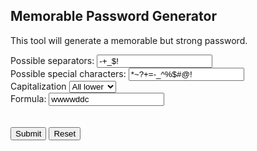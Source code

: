 <html>
<head>
</head>
<body>

<h2>Memorable Password Generator</h2>

<form id="mainForm">
  <p>This tool will generate a memorable but strong password.</p>
  Possible separators:
  <input type="text" name="possibleSeparators" value="-+_$!">
  <br />
  Possible special characters:
  <input type="text" name="possibleSpecialChars" value="*~?+=-_^%$#@!">
  <br />
  Capitalization
<select name="capitalization">
  <option value="0">All lower</option>
  <option value="1">All upper</option>
  <option value="2">Random</option>
</select>
<br />
Formula:
<input type="text" name="formula" value="wwwwddc">
<br />
  <br /><br />
  <input type="button" value="Submit" onclick="generatePassword(possibleSeparators.value, possibleSpecialChars.value, capitalization.value, formula.value)">
  <input type="button" value="Reset" onclick="reset()">
</form>

<p id="result"></p>
<p id = "entropy"></p>

<script>
  var dict = `about
search
other
which
their
there
contact
business
online
first
would
services
these
click
service
price
people
state
email
health
world
products
music
should
product
system
policy
number
please
support
message
after
software
video
where
rights
public
books
school
through
links
review
years
order
privacy
items
company
group
under
general
research
january
reviews
program
games
could
great
united
hotel
center
store
travel
comments
report
member
details
terms
before
hotels
right
because
local
those
using
results
office
national
design
posted
internet
address
within
states
phone
shipping
reserved
subject
between
forum
family
based
black
check
special
prices
website
index
being
women
today
south
project
pages
version
section
found
sports
house
related
security
county
american
photo
members
power
while
network
computer
systems
three
total
place
download
without
access
think
north
current
posts
media
control
water
history
pictures
personal
since
guide
board
location
change
white
small
rating
children
during
return
students
shopping
account
times
sites
level
digital
profile
previous
events
hours
image
title
another
shall
property
class
still
money
quality
every
listing
content
country
private
little
visit
tools
reply
customer
december
compare
movies
include
college
value
article
provide
source
author
press
learn
around
print
course
canada
process
stock
training
credit
point
science
advanced
sales
english
estate
select
windows
photos
thread
category
large
gallery
table
register
however
october
november
market
library
really
action
start
series
model
features
industry
human
provided
required
second
movie
forums
march
better
yahoo
going
medical
friend
server
study
staff
articles
feedback
again
looking
issues
april
never
users
complete
street
topic
comment
things
working
against
standard
person
below
mobile
party
payment
login
student
programs
offers
legal
above
recent
stores
problem
memory
social
august
quote
language
story
options
rates
create
young
america
field
paper
single
example
girls
password
latest
question
changes
night
texas
poker
status
browse
issue
range
building
seller
court
february
always
result
audio
light
write
offer
groups
given
files
event
release
analysis
request
china
making
picture
needs
possible
might
month
major
areas
future
space
cards
problems
london
meeting
become
interest
child
enter
share
similar
garden
schools
million
added
listed
learning
energy
delivery
popular
stories
journal
reports
welcome
central
images
notice
original
radio
until
color
council
includes
track
archive
others
format
least
society
months
safety
friends
trade
edition
messages
further
updated
having
provides
david
already
green
studies
close
common
drive
specific
several
living
called
short
display
limited
powered
means
director
daily
beach
natural
whether
period
planning
database
official
weather
average
window
france
region
island
record
direct
records
district
calendar
costs
style
front
update
parts
early
miles
sound
resource
present
either
document
works
material
written
federal
hosting
rules
final
adult
tickets
thing
centre
cheap
finance
minutes
third
gifts
europe
reading
topics
cover
usually
together
videos
percent
function
getting
global
economic
player
projects
lyrics
often
submit
germany
amount
watch
included
though
thanks
deals
various
words
linux
james
weight
heart
received
choose
archives
points
magazine
error
camera
clear
receive
domain
methods
chapter
makes
policies
beauty
manager
india
position
taken
listings
models
michael
known
cases
florida
simple
quick
wireless
license
friday
whole
annual
later
basic
shows
google
church
method
purchase
active
response
practice
hardware
figure
holiday
enough
designed
along
among
death
writing
speed
brand
discount
higher
effects
created
remember
yellow
increase
kingdom
thought
stuff
french
storage
japan
doing
loans
shoes
entry
nature
orders
africa
summary
growth
notes
agency
monday
european
activity
although
western
income
force
overall
river
package
contents
players
engine
album
regional
supplies
started
views
plans
double
build
screen
exchange
types
lines
continue
across
benefits
needed
season
apply
someone
anything
printer
believe
effect
asked
sunday
casino
volume
cross
anyone
mortgage
silver
inside
solution
mature
rather
weeks
addition
supply
nothing
certain
running
lower
union
jewelry
clothing
names
robert
homepage
skills
islands
advice
career
military
rental
decision
leave
british
teens
woman
sellers
middle
cable
taking
values
division
coming
tuesday
object
lesbian
machine
length
actually
score
client
returns
capital
follow
sample
shown
saturday
england
culture
flash
george
choice
starting
thursday
courses
consumer
airport
foreign
artist
outside
levels
channel
letter
phones
ideas
summer
allow
degree
contract
button
releases
homes
super
matter
custom
virginia
almost
located
multiple
asian
editor
cause
focus
featured
rooms
female
thomas
primary
cancer
numbers
reason
browser
spring
answer
voice
friendly
schedule
purpose
feature
comes
police
everyone
approach
cameras
brown
physical
medicine
ratings
chicago
forms
glass
happy
smith
wanted
thank
unique
survey
prior
sport
ready
animal
sources
mexico
regular
secure
simply
evidence
station
round
paypal
favorite
option
master
valley
recently
probably
rentals
built
blood
improve
larger
networks
earth
parents
nokia
impact
transfer
kitchen
strong
carolina
wedding
hospital
ground
overview
owners
disease
italy
perfect
classic
basis
command
cities
william
express
award
distance
peter
ensure
involved
extra
partners
budget
rated
guides
success
maximum
existing
quite
selected
amazon
patients
warning
horse
forward
flowers
stars
lists
owner
retail
animals
useful
directly
housing
takes
bring
catalog
searches
trying
mother
traffic
joined
input
strategy
agent
valid
modern
senior
ireland
teaching
grand
testing
trial
charge
units
instead
canadian
normal
wrote
ships
entire
leading
metal
positive
fitness
chinese
opinion
football
abstract
output
funds
greater
likely
develop
artists
guest
seems
trust
contains
session
multi
republic
vacation
century
academic
graphics
indian
expected
grade
dating
pacific
mountain
filter
mailing
vehicle
longer
consider
northern
behind
panel
floor
german
buying
match
proposed
default
require
outdoor
morning
allows
protein
plant
reported
politics
partner
authors
boards
faculty
parties
mission
string
sense
modified
released
stage
internal
goods
unless
richard
detailed
japanese
approved
target
except
ability
maybe
moving
brands
places
pretty
spain
southern
yourself
winter
battery
youth
pressure
boston
keywords
medium
break
purposes
dance
itself
defined
papers
playing
awards
studio
reader
virtual
device
answers
remote
external
apple
offered
theory
enjoy
remove
surface
minimum
visual
variety
teachers
martin
manual
block
subjects
agents
repair
civil
steel
songs
fixed
wrong
hands
finally
updates
desktop
classes
paris
sector
capacity
requires
jersey
fully
father
electric
quotes
officer
driver
respect
unknown
worth
teacher
workers
georgia
peace
campus
showing
creative
coast
benefit
progress
funding
devices
grant
agree
fiction
watches
careers
beyond
families
museum
blogs
accepted
former
complex
agencies
parent
spanish
michigan
columbia
setting
scale
stand
economy
highest
helpful
monthly
critical
frame
musical
angeles
employee
chief
gives
bottom
packages
detail
changed
heard
begin
colorado
royal
clean
switch
russian
largest
african
titles
relevant
justice
connect
bible
basket
applied
weekly
demand
suite
vegas
square
chris
advance
auction
allowed
correct
charles
nation
selling
piece
sheet
seven
older
illinois
elements
species
cells
module
resort
facility
random
pricing
minister
motion
looks
fashion
visitors
monitor
trading
forest
calls
whose
coverage
couple
giving
chance
vision
ending
clients
actions
listen
discuss
accept
naked
clinical
sciences
markets
lowest
highly
appear
lives
currency
leather
patient
actual
stone
commerce
perhaps
persons
tests
village
accounts
amateur
factors
coffee
settings
buyer
cultural
steve
easily
poster
closed
holidays
zealand
balance
graduate
replies
initial
label
thinking
scott
canon
league
waste
minute
provider
optional
sections
chair
fishing
effort
phase
fields
fantasy
letters
motor
context
install
shirt
apparel
crime
count
breast
johnson
quickly
dollars
websites
religion
claim
driving
surgery
patch
measures
kansas
chemical
doctor
reduce
brought
himself
enable
exercise
santa
leader
diamond
israel
servers
alone
meetings
seconds
jones
arizona
keyword
flight
congress
username
produced
italian
pocket
saint
freedom
argument
creating
drugs
joint
premium
fresh
attorney
upgrade
factor
growing
stream
hearing
eastern
auctions
therapy
entries
dates
signed
upper
serious
prime
samsung
limit
began
louis
steps
errors
shops
efforts
informed
thoughts
creek
worked
quantity
urban
sorted
myself
tours
platform
labor
admin
nursing
defense
machines
heavy
covered
recovery
merchant
expert
protect
solid
became
orange
vehicles
prevent
theme
campaign
marine
guitar
finding
examples
saying
spirit
claims
motorola
affairs
touch
intended
towards
goals
election
suggest
branch
charges
serve
reasons
magic
mount
smart
talking
latin
avoid
manage
corner
oregon
element
birth
virus
abuse
requests
separate
quarter
tables
define
racing
facts
column
plants
faith
chain
identify
avenue
missing
domestic
sitemap
moved
houston
reach
mental
viewed
moment
extended
sequence
attack
sorry
centers
opening
damage
reserve
recipes
gamma
plastic
produce
placed
truth
counter
failure
follows
weekend
dollar
ontario
films
bridge
native
williams
movement
printing
baseball
owned
approval
draft
chart
played
contacts
jesus
readers
clubs
jackson
equal
matching
offering
shirts
profit
leaders
posters
variable
expect
parking
compared
workshop
russia
codes
kinds
seattle
golden
teams
lighting
senate
forces
funny
brother
turned
portable
tried
returned
pattern
named
theatre
laser
earlier
sponsor
warranty
indiana
harry
objects
delete
evening
assembly
nuclear
taxes
mouse
signal
criminal
issued
brain
sexual
powerful
dream
obtained
false
flower
passed
supplied
falls
opinions
promote
stated
stats
hawaii
appears
carry
decided
covers
hello
designs
maintain
tourism
priority
adults
clips
savings
graphic
payments
binding
brief
ended
winning
eight
straight
script
served
wants
prepared
dining
alert
atlanta
dakota
queen
credits
clearly
handle
sweet
criteria
pubmed
diego
truck
behavior
enlarge
revenue
measure
changing
votes
looked
festival
ocean
flights
experts
signs
depth
whatever
logged
laptop
vintage
train
exactly
explore
maryland
concept
nearly
eligible
checkout
reality
forgot
handling
origin
gaming
feeds
billion
scotland
faster
dallas
bought
nations
route
followed
broken
frank
alaska
battle
anime
speak
protocol
query
equity
speech
rural
shared
sounds
judge
bytes
forced
fight
height
speaker
filed
obtain
offices
designer
remain
managed
failed
marriage
korea
banks
secret
kelly
leads
negative
austin
toronto
theater
springs
missouri
andrew
perform
healthy
assets
injury
joseph
ministry
drivers
lawyer
figures
married
proposal
sharing
portal
waiting
birthday
gratis
banking
brian
toward
slightly
assist
conduct
lingerie
calling
serving
profiles
miami
comics
matters
houses
postal
controls
breaking
combined
ultimate
wales
minor
finish
noted
reduced
physics
spent
extreme
samples
davis
daniel
reviewed
forecast
removed
helps
singles
cycle
amounts
contain
accuracy
sleep
pharmacy
brazil
creation
static
scene
hunter
crystal
famous
writer
chairman
violence
oklahoma
speakers
drink
academy
dynamic
gender
cleaning
concerns
vendor
intel
officers
referred
supports
regions
junior
rings
meaning
ladies
henry
ticket
guess
agreed
soccer
import
posting
presence
instant
viewing
majority
christ
aspects
austria
ahead
scheme
utility
preview
manner
matrix
devel
despite
strength
turkey
proper
degrees
delta
seeking
inches
phoenix
shares
daughter
standing
comfort
colors
cisco
ordering
alpha
appeal
cruise
bonus
bookmark
specials
disney
adobe
smoking
becomes
drives
alabama
improved
trees
achieve
dress
dealer
nearby
carried
happen
exposure
gambling
refer
miller
outdoors
clothes
caused
luxury
babes
frames
indeed
circuit
layer
printed
removal
easier
printers
adding
kentucky
mostly
taylor
prints
spend
factory
interior
revised
optical
relative
amazing
clock
identity
suites
feeling
hidden
victoria
serial
relief
revision
ratio
planet
copies
recipe
permit
seeing
proof
tennis
bedroom
empty
instance
licensed
orlando
bureau
maine
ideal
specs
recorded
pieces
finished
parks
dinner
lawyers
sydney
stress
cream
trends
discover
patterns
boxes
hills
fourth
advisor
aware
wilson
shape
irish
stations
remains
greatest
firms
operator
generic
usage
charts
mixed
census
exist
wheel
transit
compact
poetry
lights
tracking
angel
keeping
attempt
matches
width
noise
engines
forget
array
accurate
stephen
climate
alcohol
greek
managing
sister
walking
explain
smaller
newest
happened
extent
sharp
lesbians
export
managers
aircraft
modules
sweden
conflict
versions
employer
occur
knows
describe
concern
backup
citizens
heritage
holding
trouble
spread
coach
kevin
expand
audience
assigned
jordan
affect
virgin
raised
directed
dealers
sporting
helping
affected
totally
plate
expenses
indicate
blonde
anderson
organic
albums
cheats
guests
hosted
diseases
nevada
thailand
agenda
anyway
tracks
advisory
logic
template
prince
circle
grants
anywhere
atlantic
edward
investor
leaving
wildlife
cooking
speaking
sponsors
respond
sizes
plain
entered
launch
checking
costa
belgium
guidance
trail
symbol
crafts
highway
buddy
observed
setup
booking
glossary
fiscal
styles
denver
filled
channels
ericsson
appendix
notify
blues
portion
scope
supplier
cables
cotton
biology
dental
killed
border
ancient
debate
starts
causes
arkansas
leisure
learned
notebook
explorer
historic
attached
opened
husband
disabled
crazy
upcoming
britain
concert
scores
comedy
adopted
weblog
linear
bears
carrier
edited
constant
mouth
jewish
meter
linked
portland
concepts
reflect
deliver
wonder
lessons
fruit
begins
reform
alerts
treated
mysql
relating
assume
alliance
confirm
neither
lewis
howard
offline
leaves
engineer
replace
checks
reached
becoming
safari
sugar
stick
allen
relation
enabled
genre
slide
montana
tested
enhance
exact
bound
adapter
formal
hockey
storm
micro
colleges
laptops
showed
editors
threads
supreme
brothers
presents
dolls
estimate
cancel
limits
weapons
paint
delay
pilot
outlet
czech
novel
ultra
winner
idaho
episode
potter
plays
bulletin
modify
oxford
truly
epinions
painting
universe
patent
eating
planned
watching
lodge
mirror
sterling
sessions
kernel
stocks
buyers
journals
jennifer
antonio
charged
broad
taiwan
chosen
greece
swiss
sarah
clark
terminal
nights
behalf
liquid
nebraska
salary
foods
gourmet
guard
properly
orleans
saving
empire
resume
twenty
newly
raise
prepare
avatar
illegal
hundreds
lincoln
helped
premier
tomorrow
decide
consent
drama
visiting
downtown
keyboard
contest
bands
suitable
millions
lunch
audit
chamber
guinea
findings
muscle
clicking
polls
typical
tower
yours
chicken
attend
shower
sending
jason
tonight
holdem
shell
province
catholic
governor
seemed
swimming
spyware
formula
solar
catch
pakistan
reliable
doubt
finder
unable
periods
tasks
attacks
const
doors
symptoms
resorts
biggest
memorial
visitor
forth
insert
gateway
alumni
drawing
ordered
fighting
happens
romance
bruce
split
themes
powers
heaven
pregnant
twice
focused
egypt
bargain
cellular
norway
vermont
asking
blocks
normally
hunting
diabetes
shift
bodies
cutting
simon
writers
marks
flexible
loved
mapping
numerous
birds
indexed
superior
saved
paying
cartoon
shots
moore
granted
choices
carbon
spending
magnetic
registry
crisis
outlook
massive
denmark
employed
bright
treat
header
poverty
formed
piano
sheets
patrick
puerto
displays
plasma
allowing
earnings
mystery
journey
delaware
bidding
risks
banner
charter
barbara
counties
ports
dreams
blogger
stands
teach
occurred
rapid
hairy
reverse
deposit
seminar
latina
wheels
specify
dutch
formats
depends
boots
holds
router
concrete
editing
poland
folder
womens
upload
pulse
voting
courts
notices
detroit
metro
toshiba
strip
pearl
accident
resident
possibly
airline
regard
exists
smooth
strike
flashing
narrow
threat
surveys
sitting
putting
vietnam
trailer
castle
gardens
missed
malaysia
antique
labels
willing
acting
heads
stored
logos
antiques
density
hundred
strange
mention
parallel
honda
amended
operate
bills
bathroom
stable
opera
doctors
lesson
cinema
asset
drinking
reaction
blank
enhanced
entitled
severe
generate
deluxe
humor
monitors
lived
duration
pursuant
fabric
visits
tight
domains
contrast
flying
berlin
siemens
adoption
meant
capture
pounds
buffalo
plane
desire
camping
meets
welfare
caught
marked
driven
measured
medline
bottle
marshall
massage
rubber
closing
tampa
thousand
legend
grace
susan
adams
python
monster
villa
columns
hamilton
cookies
inner
tutorial
entity
cruises
holder
portugal
lawrence
roman
duties
valuable
ethics
forever
dragon
captain
imagine
brings
heating
scripts
stereo
taste
dealing
commit
airlines
liberal
livecam
trips
sides
turns
cache
jacket
oracle
matthew
lease
aviation
hobbies
proud
excess
disaster
console
commands
giant
achieved
injuries
shipped
seats
alarm
voltage
anthony
nintendo
usual
loading
stamps
appeared
franklin
angle
vinyl
mining
ongoing
worst
imaging
betting
liberty
wyoming
convert
analyst
garage
exciting
thongs
ringtone
finland
morgan
derived
pleasure
honor
oriented
eagle
desktops
pants
columbus
nurse
prayer
quiet
postage
producer
cheese
comic
crown
maker
crack
picks
semester
fetish
applies
casinos
smoke
apache
filters
craft
apart
fellow
blind
lounge
coins
gross
strongly
hilton
proteins
horror
familiar
capable
douglas
debian
epson
elected
carrying
victory
madison
editions
mainly
ethnic
actor
finds
fifth
citizen
vertical
prize
occurs
absolute
consists
anytime
soldiers
guardian
lecture
layout
classics
horses
dirty
wayne
donate
taught
worker
alive
temple
prove
wings
breaks
genetic
waters
promise
prefer
ridge
cabinet
modem
harris
bringing
evaluate
tiffany
tropical
collect
toyota
streets
vector
shaved
turning
buffer
purple
larry
mutual
pipeline
syntax
prison
skill
chairs
everyday
moves
inquiry
ethernet
checked
exhibit
throw
trend
sierra
visible
desert
oldest
rhode
mercury
steven
handbook
navigate
worse
summit
victims
spaces
burning
escape
coupons
somewhat
receiver
cialis
boats
glance
scottish
arcade
richmond
russell
tells
obvious
fiber
graph
covering
platinum
judgment
bedrooms
talks
filing
foster
modeling
passing
awarded
trials
tissue
clinton
masters
bonds
alberta
commons
fraud
spectrum
arrival
pottery
emphasis
roger
aspect
awesome
mexican
counts
priced
crash
desired
inter
closer
assumes
heights
shadow
riding
firefox
expense
grove
venture
clinic
korean
healing
princess
entering
packet
spray
studios
buttons
funded
thompson
winners
extend
roads
dublin
rolling
memories
nelson
arrived
creates
faces
tourist
mayor
murder
adequate
senator
yield
grades
cartoons
digest
lodging
hence
entirely
replaced
radar
rescue
losses
combat
reducing
stopped
lakes
closely
diary
kings
shooting
flags
baker
launched
shock
walls
abroad
ebony
drawn
arthur
visited
walker
suggests
beast
operated
targets
overseas
dodge
counsel
pizza
invited
yards
gordon
farmers
queries
ukraine
absence
nearest
cluster
vendors
whereas
serves
woods
surprise
partial
shoppers
couples
ranking
jokes
simpson
twiki
sublime
palace
verify
globe
trusted
copper
dicke
kerry
receipt
supposed
ordinary
nobody
ghost
applying
pride
knowing
reporter
keith
champion
cloudy
linda
chile
plenty
sentence
throat
ignore
maria
uniform
wealth
vacuum
dancing
brass
writes
plaza
outcomes
survival
quest
publish
trans
jonathan
whenever
lifetime
pioneer
booty
acrobat
plates
acres
venue
athletic
thermal
essays
vital
telling
fairly
coastal
config
charity
excel
modes
campbell
stupid
harbor
hungary
traveler
segment
realize
enemy
puzzle
rising
aluminum
wells
wishlist
opens
insight
secrets
lucky
latter
thick
trailers
repeat
syndrome
philips
penalty
glasses
enables
iraqi
builder
vista
jessica
chips
terry
flood
arena
pupils
stewart
outcome
expanded
casual
grown
polish
lovely
extras
centres
jerry
clause
smile
lands
troops
indoor
bulgaria
armed
broker
charger
believed
cooling
trucks
divorce
laura
shopper
tokyo
partly
nikon
candy
pills
tiger
donald
folks
sensor
exposed
telecom
angels
deputy
sealed
loaded
scenes
boost
spanking
founded
chronic
icons
moral
catering
finger
keeps
pound
locate
trained
roses
bread
tobacco
wooden
motors
tough
roberts
incident
gonna
dynamics
decrease
chest
pension
billy
revenues
emerging
worship
craig
herself
churches
damages
reserves
solve
shorts
minority
diverse
johnny
recorder
facing
nancy
tones
passion
sight
defence
patches
refund
towns
trembl
divided
emails
cyprus
insider
seminars
makers
hearts
worry
carter
legacy
pleased
danger
vitamin
widely
phrase
genuine
raising
paradise
hybrid
reads
roles
glory
bigger
billing
diesel
versus
combine
exceed
saudi
fault
babies
karen
compiled
romantic
revealed
albert
examine
jimmy
graham
bristol
margaret
compaq
slowly
rugby
portions
infant
sectors
samuel
fluid
grounds
regards
unlike
equation
baskets
wright
barry
proven
cached
warren
studied
reviewer
involves
profits
devil
grass
comply
marie
florist
cherry
deutsch
kenya
webcam
funeral
nutten
earrings
enjoyed
chapters
charlie
quebec
dennis
francis
sized
manga
noticed
socket
silent
literary
signals
theft
swing
symbols
humans
analog
facial
choosing
talent
dated
seeker
wisdom
shoot
boundary
packard
offset
payday
philip
elite
holders
believes
swedish
poems
deadline
robot
witness
collins
equipped
stages
winds
powder
broadway
acquired
assess
stones
entrance
gnome
roots
losing
attempts
gadgets
noble
glasgow
impacts
gospel
shore
loves
induced
knight
loose
linking
appeals
earned
illness
islamic
pending
parker
lebanon
kennedy
teenage
triple
cooper
vincent
secured
unusual
answered
slots
disorder
routine
toolbar
rocks
titans
wearing
sought
genes
mounted
habitat
firewall
median
scanner
herein
animated
judicial
integer
bachelor
attitude
engaged
falling
basics
montreal
carpet
struct
lenses
binary
genetics
attended
dropped
walter
besides
hosts
moments
atlas
strings
feels
torture
deleted
mitchell
ralph
warner
embedded
inkjet
wizard
corps
actors
liver
liable
brochure
morris
petition
eminem
recall
antenna
picked
assumed
belief
killing
bikini
memphis
shoulder
decor
lookup
texts
harvard
brokers
diameter
ottawa
podcast
seasons
refine
bidder
singer
evans
herald
literacy
fails
aging
plugin
diving
invite
alice
latinas
suppose
involve
moderate
terror
younger
thirty
opposite
rapidly
dealtime
intro
mercedes
clerk
mills
outline
tramadol
holland
receives
jeans
fonts
refers
favor
veterans
sigma
xhtml
occasion
victim
demands
sleeping
careful
arrive
sunset
tracked
moreover
minimal
lottery
framed
aside
licence
michelle
essay
dialogue
camps
declared
aaron
handheld
trace
disposal
florists
packs
switches
romania
consult
greatly
blogging
cycling
midnight
commonly
inform
turkish
pentium
quantum
murray
intent
largely
pleasant
announce
spoke
arrow
sampling
rough
weird
inspired
holes
weddings
blade
suddenly
oxygen
cookie
meals
canyon
meters
merely
passes
pointer
stretch
durham
permits
muslim
sleeve
netscape
cleaner
cricket
feeding
stroke
township
rankings
robin
robinson
strap
sharon
crowd
olympic
remained
entities
customs
rainbow
roulette
decline
gloves
israeli
medicare
skiing
cloud
valve
hewlett
explains
proceed
flickr
feelings
knife
jamaica
shelf
timing
liked
adopt
denied
fotos
britney
freeware
donation
outer
deaths
rivers
tales
katrina
islam
nodes
thumbs
seeds
cited
targeted
skype
realized
twelve
founder
decade
gamecube
dispute
tired
titten
adverse
excerpt
steam
drinks
voices
acute
climbing
stood
perfume
carol
honest
albany
restore
stack
somebody
curve
creator
amber
museums
coding
tracker
passage
trunk
hiking
pierre
jelsoft
headset
oakland
colombia
waves
camel
lamps
suicide
archived
arabia
juice
chase
logical
sauce
extract
panama
payable
courtesy
athens
judges
retired
remarks
detected
decades
walked
arising
nissan
bracelet
juvenile
afraid
acoustic
railway
cassette
pointed
causing
mistake
norton
locked
fusion
mineral
steering
beads
fortune
canvas
parish
claimed
screens
cemetery
planner
croatia
flows
stadium
fewer
coupon
nurses
proxy
lanka
edwards
contests
costume
tagged
berkeley
voted
killer
bikes
gates
adjusted
bishop
pulled
shaped
seasonal
farmer
counters
slave
cultures
norfolk
coaching
examined
encoding
heroes
painted
lycos
zdnet
artwork
cosmetic
resulted
portrait
ethical
carriers
mobility
floral
builders
struggle
schemes
neutral
fisher
spears
bedding
joining
heading
equally
bearing
combo
seniors
worlds
guilty
haven
tablet
charm
violent
basin
ranch
crossing
cottage
drunk
crimes
resolved
mozilla
toner
latex
branches
anymore
delhi
holdings
alien
locator
broke
nepal
zimbabwe
browsing
resolve
melissa
moscow
thesis
nylon
discs
rocky
bargains
frequent
nigeria
ceiling
pixels
ensuring
hispanic
anybody
diamonds
fleet
untitled
bunch
totals
marriott
singing
afford
starring
referral
optimal
distinct
turner
sucking
cents
reuters
spoken
omega
stayed
civic
manuals
watched
saver
thereof
grill
redeem
rogers
grain
regime
wanna
wishes
depend
differ
ranging
monica
repairs
breath
candle
hanging
colored
verified
formerly
situated
seeks
herbal
loving
strictly
routing
stanley
retailer
vitamins
elegant
gains
renewal
opposed
deemed
scoring
brooklyn
sisters
critics
spots
hacker
madrid
margin
solely
salon
norman
turbo
headed
voters
madonna
murphy
thinks
thats
soldier
phillips
aimed
justin
interval
mirrors
tricks
reset
brush
expansys
panels
repeated
assault
spare
kodak
tongue
bowling
danish
monkey
filename
skirt
florence
invest
honey
analyzes
drawings
scenario
lovers
atomic
approx
arabic
gauge
junction
faced
rachel
solving
weekends
produces
chains
kingston
sixth
engage
deviant
quoted
adapters
farms
imports
cheat
bronze
sandy
suspect
macro
sender
crucial
adjacent
tuition
spouse
exotic
viewer
signup
threats
puzzles
reaching
damaged
receptor
laugh
surgical
destroy
citation
pitch
autos
premises
perry
proved
imperial
dozen
benjamin
teeth
cloth
studying
stamp
lotus
salmon
olympus
cargo
salem
starter
upgrades
likes
butter
pepper
weapon
luggage
burden
tapes
zones
races
stylish
maple
grocery
offshore
depot
kenneth
blend
harrison
julie
emission
finest
realty
janet
apparent
phpbb
autumn
probe
toilet
ranked
jackets
routes
packed
excited
outreach
helen
mounting
recover
lopez
balanced
timely
talked
debug
delayed
chuck
explicit
villas
ebook
exclude
peeing
brooks
newton
anxiety
bingo
whilst
spatial
ceramic
prompt
precious
minds
annually
scanners
xanax
fingers
sunny
ebooks
delivers
necklace
leeds
cedar
arranged
theaters
advocacy
raleigh
threaded
qualify
blair
hopes
mason
diagram
burns
pumps
footwear
beijing
peoples
victor
mario
attach
licenses
utils
removing
advised
spider
ranges
pairs
trails
hudson
isolated
calgary
interim
assisted
divine
approve
chose
compound
abortion
dialog
venues
blast
wellness
calcium
newport
indians
shield
harvest
membrane
prague
previews
locally
pickup
mothers
nascar
iceland
candles
sailing
sacred
morocco
chrome
tommy
refused
brake
exterior
greeting
ecology
oliver
congo
botswana
delays
olive
cyber
verizon
scored
clone
dicks
velocity
lambda
relay
composed
tears
oasis
baseline
angry
silicon
compete
lover
belong
honolulu
beatles
rolls
thomson
barnes
malta
daddy
ferry
rabbit
seating
exports
omaha
electron
loads
heather
passport
motel
unions
treasury
warrant
solaris
frozen
occupied
royalty
scales
rally
observer
sunshine
strain
ceremony
somehow
arrested
yamaha
hebrew
gained
dying
laundry
stuck
solomon
placing
stops
homework
adjust
assessed
enabling
filling
imposed
silence
focuses
soviet
treaty
vocal
trainer
organ
stronger
volumes
advances
lemon
toxic
darkness
bizrate
vienna
implied
stanford
packing
statute
rejected
satisfy
shelter
chapel
gamespot
layers
guided
bahamas
powell
mixture
bench
rider
radius
logging
hampton
borders
butts
bobby
sheep
railroad
lectures
wines
nursery
harder
cheapest
travesti
stuart
salvador
salad
monroe
tender
paste
clouds
tanzania
preserve
unsigned
staying
easter
theories
praise
jeremy
venice
estonia
veteran
streams
landing
signing
executed
katie
showcase
integral
relax
namibia
synopsis
hardly
prairie
reunion
composer
sword
absent
sells
ecuador
hoping
accessed
spirits
coral
pixel
float
colin
imported
paths
bubble
acquire
contrary
tribune
vessel
acids
focusing
viruses
cheaper
admitted
dairy
admit
fancy
equality
samoa
stickers
leasing
lauren
beliefs
squad
analyze
ashley
scroll
relate
wages
suffer
forests
invalid
concerts
martial
males
retain
execute
tunnel
genres
cambodia
patents
chaos
wheat
beaver
updating
readings
kijiji
confused
compiler
eagles
bases
accused
unity
bride
defines
airports
begun
brunette
packets
anchor
socks
parade
trigger
gathered
essex
slovenia
notified
beaches
folders
dramatic
surfaces
terrible
routers
pendant
dresses
baptist
hiring
clocks
females
wallace
reflects
taxation
fever
cuisine
surely
myspace
theorem
stylus
drums
arnold
chicks
cattle
radical
rover
treasure
reload
flame
levitra
tanks
assuming
monetary
elderly
floating
bolivia
spell
hottest
stevens
kuwait
emily
alleged
compile
webster
struck
plymouth
warnings
bridal
annex
tribal
curious
freight
rebate
meetup
eclipse
sudan
shuttle
stunning
cycles
affects
detect
actively
ampland
fastest
butler
injured
payroll
cookbook
courier
uploaded
hints
collapse
americas
unlikely
techno
beverage
tribute
wired
elvis
immune
latvia
forestry
barriers
rarely
infected
martha
genesis
barrier
argue
trains
metals
bicycle
letting
arise
celtic
thereby
jamie
particle
minerals
advise
humidity
bottles
boxing
bangkok
hughes
jeffrey
chess
operates
brisbane
survive
oscar
menus
reveal
canal
amino
herbs
clinics
manitoba
missions
watson
lying
costumes
strict
saddam
drill
offense
bryan
protest
hobby
tries
nickname
inline
washing
staffing
trick
enquiry
closure
timber
intense
playlist
showers
ruling
steady
statutes
myers
drops
wider
plugins
enrolled
sensors
screw
publicly
hourly
blame
geneva
freebsd
reseller
handed
suffered
intake
informal
tucson
heavily
swingers
fifty
headers
mistakes
uncle
defining
counting
assure
devoted
jacob
sodium
randy
hormone
timothy
brick
naval
medieval
bridges
captured
thehun
decent
casting
dayton
shortly
cameron
carlos
donna
andreas
warrior
diploma
cabin
innocent
scanning
valium
copying
cordless
patricia
eddie
uganda
fired
trivia
adidas
perth
grammar
syria
disagree
klein
harvey
tires
hazard
retro
gregory
episodes
boolean
circular
anger
mainland
suits
chances
interact
bizarre
glenn
auckland
olympics
fruits
ribbon
startup
suzuki
trinidad
kissing
handy
exempt
crops
reduces
geometry
slovakia
guild
gorgeous
capitol
dishes
barbados
chrysler
nervous
refuse
extends
mcdonald
replica
plumbing
brussels
tribe
trades
superb
trinity
handled
legends
floors
exhaust
shanghai
speaks
burton
davidson
copied
scotia
farming
gibson
roller
batch
organize
alter
nicole
latino
ghana
edges
mixing
handles
skilled
fitted
harmony
asthma
twins
triangle
amend
oriental
reward
windsor
zambia
hydrogen
webshots
sprint
chick
advocate
inputs
genome
escorts
thong
medal
coaches
vessels
walks
knives
arrange
artistic
honors
booth
indie
unified
bones
breed
detector
ignored
polar
fallen
precise
sussex
msgid
invoice
gather
backed
alfred
colonial
carey
motels
forming
embassy
danny
rebecca
slight
proceeds
indirect
amongst
msgstr
arrest
adipex
horizon
deeply
toolbox
marina
prizes
bosnia
browsers
patio
surfing
lloyd
optics
pursue
overcome
attract
brighton
beans
ellis
disable
snake
succeed
leonard
lending
reminder
searched
plains
raymond
insights
sullivan
midwest
karaoke
lonely
hereby
observe
julia
berry
collar
racial
bermuda
amanda
mobiles
kelkoo
exhibits
terrace
bacteria
replied
seafood
novels
ought
safely
finite
kidney
fixes
sends
durable
mazda
allied
throws
moisture
roster
symantec
spencer
wichita
nasdaq
uruguay
timer
tablets
tuning
gotten
tyler
futures
verse
highs
wanting
custody
scratch
launches
ellen
rocket
bullet
towers
racks
nasty
latitude
tumor
deposits
beverly
mistress
trustees
watts
duncan
reprints
bernard
forty
tubes
midlands
priest
floyd
ronald
analysts
queue
trance
locale
nicholas
bundle
hammer
invasion
runner
notion
skins
mailed
fujitsu
spelling
arctic
exams
rewards
beneath
defend
medicaid
infrared
seventh
welsh
belly
quarters
stolen
soonest
haiti
naturals
lenders
fitting
fixtures
bloggers
agrees
surplus
elder
sonic
cheers
belarus
zoning
gravity
thumb
guitars
essence
flooring
ethiopia
mighty
athletes
humanity
holmes
scholars
galaxy
chester
snapshot
caring
segments
dominant
twist
itunes
stomach
buried
newbie
minimize
darwin
ranks
debut
bradley
anatomy
fraction
defects
milton
marker
clarity
sandra
adelaide
monaco
settled
folding
emirates
airfare
vaccine
belize
promised
volvo
penny
robust
bookings
minolta
porter
jungle
ivory
alpine
andale
fabulous
remix
alias
newer
spice
implies
cooler
maritime
periodic
overhead
ascii
prospect
shipment
breeding
donor
tension
trash
shapes
manor
envelope
diane
homeland
excluded
andrea
breeds
rapids
disco
bailey
endif
emotions
incoming
lexmark
cleaners
eternal
cashiers
rotation
eugene
metric
minus
bennett
hotmail
joshua
armenia
varied
grande
closest
actress
assign
tigers
aurora
slides
milan
premiere
lender
villages
shade
chorus
rhythm
digit
argued
dietary
symphony
clarke
sudden
marilyn
lions
findlaw
pools
lyric
claire
speeds
matched
carroll
rational
fighters
chambers
warming
vocals
fountain
chubby
grave
burner
finnish
gentle
deeper
muslims
footage
howto
worthy
reveals
saints
carries
devon
helena
saves
regarded
marion
lobby
egyptian
tunisia
outlined
headline
treating
punch
gotta
cowboy
bahrain
enormous
karma
consist
betty
queens
lucas
tribes
defeat
clicks
honduras
naughty
hazards
insured
harper
mardi
tenant
cabinets
tattoo
shake
algebra
shadows
holly
silly
mercy
hartford
freely
marcus
sunrise
wrapping
weblogs
timeline
belongs
readily
fence
nudist
infinite
diana
ensures
lindsay
legally
shame
civilian
fatal
remedy
realtors
briefly
genius
fighter
flesh
retreat
adapted
barely
wherever
estates
democrat
borough
failing
retained
pamela
andrews
marble
jesse
logitech
surrey
briefing
belkin
highland
modular
brandon
giants
balloon
winston
solved
hawaiian
gratuit
consoles
qatar
magnet
porsche
cayman
jaguar
sheer
posing
hopkins
urgent
infants
gothic
cylinder
witch
cohen
puppy
kathy
graphs
surround
revenge
expires
enemies
finances
accepts
enjoying
patrol
smell
italiano
carnival
roughly
sticker
promises
divide
cornell
satin
deserve
mailto
promo
worried
tunes
garbage
combines
bradford
phrases
chelsea
boring
reynolds
speeches
reaches
schema
catalogs
quizzes
prefix
lucia
savannah
barrel
typing
nerve
planets
deficit
boulder
pointing
renew
coupled
myanmar
metadata
harold
circuits
floppy
texture
handbags
somerset
incurred
antigua
thunder
caution
locks
namely
euros
pirates
aerial
rebel
origins
hired
makeup
textile
nathan
tobago
indexes
hindu
licking
markers
weights
albania
lasting
wicked
kills
roommate
webcams
pushed
slope
reggae
failures
surname
theology
nails
evident
whats
rides
rehab
saturn
allergy
twisted
merit
enzyme
zshops
planes
edmonton
tackle
disks
condo
pokemon
ambien
retrieve
vernon
worldcat
titanium
fairy
builds
shaft
leslie
casio
deutsche
postings
kitty
drain
monte
fires
algeria
blessed
cardiff
cornwall
favors
potato
panic
sticks
leone
excuse
reforms
basement
onion
strand
sandwich
lawsuit
cheque
banners
reject
circles
italic
beats
merry
scuba
passive
valued
courage
verde
gazette
hitachi
batman
hearings
coleman
anaheim
textbook
dried
luther
frontier
settle
stopping
refugees
knights
palmer
derby
peaceful
altered
pontiac
doctrine
scenic
trainers
sewing
conclude
munich
celebs
propose
lighter
advisors
pavilion
tactics
trusts
talented
annie
pillow
derek
shorter
harley
relying
finals
paraguay
steal
parcel
refined
fifteen
fears
predict
boutique
acrylic
rolled
tuner
peterson
shannon
toddler
flavor
alike
homeless
horrible
hungry
metallic
blocked
warriors
cadillac
malawi
sagem
curtis
parental
strikes
lesser
marathon
pressing
gasoline
dressed
scout
belfast
dealt
niagara
warcraft
charms
catalyst
trader
bucks
denial
thrown
prepaid
raises
electro
badge
wrist
analyzed
heath
ballot
lexus
varying
remedies
validity
trustee
weighted
angola
performs
plastics
realm
jenny
helmet
salaries
postcard
elephant
yemen
tsunami
scholar
nickel
buses
expedia
geology
coating
wallet
cleared
smilies
boating
drainage
shakira
corners
broader
rouge
yeast
clearing
coated
intend
louise
kenny
routines
hitting
yukon
beings
aquatic
reliance
habits
striking
podcasts
singh
gilbert
ferrari
brook
outputs
ensemble
insulin
assured
biblical
accent
mysimon
eleven
wives
ambient
utilize
mileage
prostate
adaptor
auburn
unlock
hyundai
pledge
vampire
angela
relates
nitrogen
xerox
merger
softball
firewire
nextel
framing
musician
blocking
rwanda
sorts
vsnet
limiting
dispatch
papua
restored
armor
riders
chargers
remark
dozens
varies
rendered
picking
guards
openings
councils
kruger
pockets
granny
viral
inquire
pipes
laden
aruba
cottages
realtor
merge
edgar
develops
chassis
dubai
pushing
fleece
pierce
allan
dressing
sperm
filme
craps
frost
sally
yacht
tracy
prefers
drilling
breach
whale
tomatoes
bedford
mustang
clusters
antibody
momentum
wiring
pastor
calvin
shark
phases
grateful
emerald
laughing
grows
cliff
tract
ballet
abraham
bumper
webpage
garlic
hostels
shine
senegal
banned
wendy
briefs
diffs
mumbai
ozone
radios
tariff
nvidia
opponent
pasta
muscles
serum
wrapped
swift
runtime
inbox
focal
distant
decimal
propecia
samba
hostel
employ
mongolia
penguin
magical
miracle
manually
reprint
centered
yearly
wound
belle
writings
hamburg
cindy
fathers
charging
marvel
lined
petite
terrain
strips
gossip
rangers
rotary
discrete
beginner
boxed
cubic
sapphire
kinase
skirts
crawford
labeled
marking
serbia
sheriff
griffin
declined
guyana
spies
neighbor
elect
highways
thinkpad
intimate
preston
deadly
bunny
chevy
rounds
longest
tions
dentists
flyer
dosage
variance
cameroon
baking
adaptive
computed
needle
baths
brakes
nirvana
invision
sticky
destiny
generous
madness
emacs
climb
blowing
heated
jackie
sparc
cardiac
dover
adrian
vatican
brutal
learners
token
seekers
yields
suited
numeric
skating
kinda
aberdeen
emperor
dylan
belts
blacks
educated
rebates
burke
proudly
inserted
pulling
basename
obesity
curves
suburban
touring
clara
vertex
tomato
andorra
expired
travels
flush
waiver
hayes
delight
survivor
garcia
cingular
moses
counted
declare
johns
valves
impaired
donors
jewel
teddy
teaches
ventures
bufing
stranger
tragedy
julian
dryer
painful
velvet
tribunal
ruled
pensions
prayers
funky
nowhere
joins
wesley
lately
scary
mattress
mpegs
brunei
likewise
banana
slovak
cakes
mixer
remind
sbjct
charming
tooth
annoying
stays
disclose
affair
drove
washer
upset
restrict
springer
beside
mines
rebound
logan
mentor
fought
baghdad
metres
pencil
freeze
titled
sphere
ratios
concord
endorsed
walnut
lance
ladder
italia
liberia
sherman
maximize
hansen
senators
workout
bleeding
colon
lanes
purse
optimize
stating
caroline
align
bless
engaging
crest
triumph
welding
deferred
alloy
condos
plots
polished
gently
tulsa
locking
casey
draws
fridge
blanket
bloom
simpsons
elliott
fraser
justify
blades
loops
surge
trauma
tahoe
advert
possess
flashers
subaru
vanilla
picnic
souls
arrivals
spank
hollow
vault
securely
fioricet
groove
pursuit
wires
mails
backing
sleeps
blake
travis
endless
figured
orbit
niger
bacon
heater
colony
cannon
circus
promoted
forbes
moldova
paxil
spine
trout
enclosed
cooked
thriller
transmit
apnic
fatty
gerald
pressed
scanned
hunger
mariah
joyce
surgeon
cement
planners
disputes
textiles
missile
intranet
closes
deborah
marco
assists
gabriel
auditor
aquarium
violin
prophet
bracket
isaac
oxide
naples
promptly
modems
harmful
prozac
sexually
dividend
newark
glucose
phantom
playback
turtle
warned
neural
fossil
hometown
badly
apollo
persian
handmade
greene
robots
grenada
scoop
earning
mailman
sanyo
nested
somalia
movers
verbal
blink
carlo
workflow
novelty
bryant
tiles
voyuer
switched
tamil
garmin
fuzzy
grams
richards
budgets
toolkit
render
carmen
hardwood
erotica
temporal
forge
dense
brave
awful
airplane
istanbul
impose
viewers
asbestos
meyer
enters
savage
willow
resumes
throwing
existed
wagon
barbie
knock
potatoes
thorough
peers
roland
optimum
quilt
creature
mounts
syracuse
refresh
webcast
michel
subtle
notre
maldives
stripes
firmware
shepherd
canberra
cradle
mambo
flour
sympathy
choir
avoiding
blond
expects
jumping
fabrics
polymer
hygiene
poultry
virtue
burst
surgeons
bouquet
promotes
mandate
wiley
corpus
johnston
fibre
shades
indices
adware
zoloft
prisoner
daisy
halifax
ultram
cursor
earliest
donated
stuffed
insects
crude
morrison
maiden
examines
viking
myrtle
bored
cleanup
bother
budapest
knitting
attacked
bhutan
mating
compute
redhead
arrives
tractor
allah
unwrap
fares
resist
hoped
safer
wagner
touched
cologne
wishing
ranger
smallest
newman
marsh
ricky
scared
theta
monsters
asylum
lightbox
robbie
stake
cocktail
outlets
arbor
poison`;



  var splitDict = dict.split("\n");
  function updateResult(newText) {
    document.getElementById("result").innerHTML = newText;
  }


  function updateEntropy(newEntropy) {
    document.getElementById("entropy").innerHTML = newEntropy + " bits of entropy (full knowledge)";
  }
  function getRandomWord() {
    return splitDict[Math.floor(Math.random()*splitDict.length)];
  }
  function getRandomDigit() {
    return Math.floor(Math.random() * 6)
  }
  function getRandomSeparator(possibleSeparators) {
    return possibleSeparators[Math.floor(Math.random()*possibleSeparators.length)];
  }
  function getRandomSpecialChar(possibleSpecialChars) {
    return possibleSpecialChars[Math.floor(Math.random()*possibleSpecialChars.length)];
  }
  function randomlyCapitalize(word) {
    if (Math.round(Math.random()) == 1) {
      return word.toUpperCase();
    } else {
      return word;
    }
  }

  function sayYo() {
    alert("yo");
  }

  function saveSettings(possibleSeparators, possibleSpecialChars, capitalize, formula) {
    console.log("saving settings");
    localStorage.setItem("possibleSeparators", possibleSeparators);
    localStorage.setItem("possibleSpecialChars", possibleSpecialChars);
    localStorage.setItem("capitalize", capitalize);
    localStorage.setItem("formula", formula);
  }

  function loadSettings() {
    console.log("loading settings");
    var possibleSeparators = localStorage.getItem("possibleSeparators");
    var possibleSpecialChars = localStorage.getItem("possibleSpecialChars");
    var capitalize = localStorage.getItem("capitalize");
    var formula = localStorage.getItem("formula");
    var form = document.getElementById("mainForm");
    if (possibleSeparators != null) {
      form.possibleSeparators.value = possibleSeparators;
    }
    if (possibleSpecialChars != null) {
      form.possibleSpecialChars.value = possibleSpecialChars;
    }
    if (capitalize != null) {
      form.capitalization.value = capitalize;
    }
    if (formula != null) {
      form.formula.value = formula;
    }
    //form.observe('change', function(){calculateEntropy(form.possibleSeparators.value, form.possibleSpecialChars.value, form.capitalization.value, form.formula.value)});
    form.oninput=function(){calculateEntropy(form.possibleSeparators.value, form.possibleSpecialChars.value, form.capitalization.value, form.formula.value)} ;
    form.onreset=function(){calculateEntropy(form.possibleSeparators.value, form.possibleSpecialChars.value, form.capitalization.value, form.formula.value)} ;
    //form.onkeyup=function(){calculateEntropy(form.possibleSeparators.value, form.possibleSpecialChars.value, form.capitalization.value, form.formula.value)} ;
    form.oninput();
  }

  function calculateEntropy(possibleSeparators, possibleSpecialChars, capitalize, formula) {
    var combinations = 1;

    var totalWords = 0;
    for (var i = 0; i < formula.length; i++) {
      if (formula[i] == "w") {
        combinations *= dict.length;
        totalWords += 1;
      } else if (formula[i] == "d") {
        combinations *= 10;
      } else if (formula[i] == "c") {
        combinations *= possibleSpecialChars.length;
      }
      console.log(combinations);
    }
    if (totalWords >= 2) {
      combinations *= possibleSeparators.length;
    }
    if (capitalize == 2) {
      combinations *= Math.pow(2, totalWords);
    }
    updateEntropy(Math.floor(Math.log(combinations)));
    saveSettings(possibleSeparators, possibleSpecialChars, capitalize, formula);
  }


  function generatePassword(possibleSeparators, possibleSpecialChars, capitalize, formula) {
    var result = "";
    var separator = getRandomSeparator(possibleSeparators);
    for (var i = 0; i < formula.length; i++) {
      if (formula[i] == "w") {
        if (capitalize == 0) {
          result += getRandomWord();
        } else if (capitalize == 1) {
          result += getRandomWord().toUpperCase();
        } else if (capitalize == 2) {
          result += randomlyCapitalize(getRandomWord());
        }

        if (i < formula.length - 1 && formula[i + 1] == "w") {
          result += separator;
        }
      } else if (formula[i] == "d") {
        result += getRandomDigit();
      } else if (formula[i] == "c") {
        result += getRandomSpecialChar(possibleSpecialChars);
      } else {
        alert("There was an error reading your password formula.")
        return;
      }
    }
    updateResult(result);
  }

  // function reset() {
  //   console.log("yo");
  //   var form = document.getElementById("mainForm");
  //   form.possibleSeparators.value = "-+_$!";
  //   form.possibleSpecialChars.value = "*~?+=-_^%$#@!";
  //   form.capitalization.value = "2";
  //   console.log(form.capitalization.value);
  //   form.formula = "wwwwddc";
  // }

  window.onload = function(){loadSettings()};

</script>

</body>
</html>
